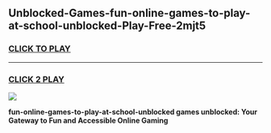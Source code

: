
## Unblocked-Games-fun-online-games-to-play-at-school-unblocked-Play-Free-2mjt5
<h3>
<a href="https://premium76.site?title=fun-online-games-to-play-at-school-unblocked&ref=22A">CLICK TO PLAY</a></h3>
<hr>

<h3>
<a href="https://premium76.site?title=fun-online-games-to-play-at-school-unblocked&ref=22A">CLICK 2 PLAY</a>
  
</h3>

<a href="https://premium76.site?title=fun-online-games-to-play-at-school-unblocked&ref=22A"><img src="https://clearcache.store/games.png"></a>


**fun-online-games-to-play-at-school-unblocked games unblocked: Your Gateway to Fun and Accessible Online Gaming**
